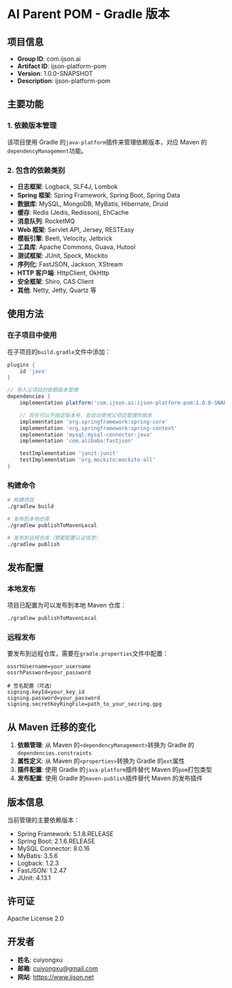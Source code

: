 # AI Parent POM - Gradle 版本

## 项目信息

- **Group ID**: com.ijson.ai
- **Artifact ID**: ijson-platform-pom
- **Version**: 1.0.0-SNAPSHOT
- **Description**: ijson-platform-pom

## 主要功能

### 1. 依赖版本管理

该项目使用 Gradle 的`java-platform`插件来管理依赖版本，对应 Maven 的`dependencyManagement`功能。

### 2. 包含的依赖类别

- **日志框架**: Logback, SLF4J, Lombok
- **Spring 框架**: Spring Framework, Spring Boot, Spring Data
- **数据库**: MySQL, MongoDB, MyBatis, Hibernate, Druid
- **缓存**: Redis (Jedis, Redisson), EhCache
- **消息队列**: RocketMQ
- **Web 框架**: Servlet API, Jersey, RESTEasy
- **模板引擎**: Beetl, Velocity, Jetbrick
- **工具库**: Apache Commons, Guava, Hutool
- **测试框架**: JUnit, Spock, Mockito
- **序列化**: FastJSON, Jackson, XStream
- **HTTP 客户端**: HttpClient, OkHttp
- **安全框架**: Shiro, CAS Client
- **其他**: Netty, Jetty, Quartz 等

## 使用方法

### 在子项目中使用

在子项目的`build.gradle`文件中添加：

```gradle
plugins {
    id 'java'
}

// 导入父项目的依赖版本管理
dependencies {
    implementation platform('com.ijson.ai:ijson-platform-pom:1.0.0-SNAPSHOT')

    // 现在可以不指定版本号，会自动使用父项目管理的版本
    implementation 'org.springframework:spring-core'
    implementation 'org.springframework:spring-context'
    implementation 'mysql:mysql-connector-java'
    implementation 'com.alibaba:fastjson'

    testImplementation 'junit:junit'
    testImplementation 'org.mockito:mockito-all'
}
```

### 构建命令

```bash
# 构建项目
./gradlew build

# 发布到本地仓库
./gradlew publishToMavenLocal

# 发布到远程仓库（需要配置认证信息）
./gradlew publish
```

## 发布配置

### 本地发布

项目已配置为可以发布到本地 Maven 仓库：

```bash
./gradlew publishToMavenLocal
```

### 远程发布

要发布到远程仓库，需要在`gradle.properties`文件中配置：

```properties
ossrhUsername=your_username
ossrhPassword=your_password

# 签名配置（可选）
signing.keyId=your_key_id
signing.password=your_password
signing.secretKeyRingFile=path_to_your_secring.gpg
```

## 从 Maven 迁移的变化

1. **依赖管理**: 从 Maven 的`<dependencyManagement>`转换为 Gradle 的`dependencies.constraints`
2. **属性定义**: 从 Maven 的`<properties>`转换为 Gradle 的`ext`属性
3. **插件配置**: 使用 Gradle 的`java-platform`插件替代 Maven 的`pom`打包类型
4. **发布配置**: 使用 Gradle 的`maven-publish`插件替代 Maven 的发布插件

## 版本信息

当前管理的主要依赖版本：

- Spring Framework: 5.1.8.RELEASE
- Spring Boot: 2.1.6.RELEASE
- MySQL Connector: 8.0.16
- MyBatis: 3.5.6
- Logback: 1.2.3
- FastJSON: 1.2.47
- JUnit: 4.13.1

## 许可证

Apache License 2.0

## 开发者

- **姓名**: cuiyongxu
- **邮箱**: cuiyongxu@gmail.com
- **网站**: https://www.ijson.net
